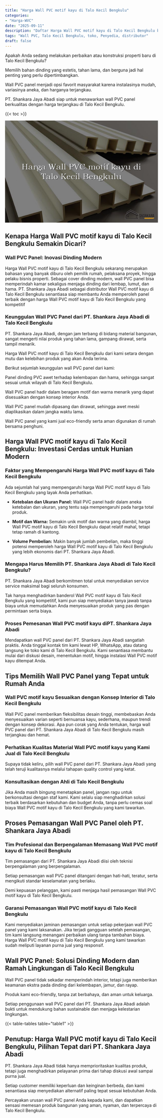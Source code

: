 ```yaml
---
title: "Harga Wall PVC motif kayu di Talo Kecil Bengkulu"
categories: 
- "Harga-WVC"
date: "2025-09-11"
description: "Daftar Harga Wall PVC motif kayu di Talo Kecil Bengkulu bagi rumah, kantor, serta toko. Panel terbaik, beragam motif, warna modern, beserta jasa penempatan dikerjakan oleh teknisi ahli dan garansi resmi!|Servis penjualan Wall PVC motif kayu di Talo Kecil Bengkulu untuk kebutuhan rumah, kantor, atau ritel, beserta panel unggulan dan pemasangan oleh teknisi profesional serta garansi resmi.|Alternatif Wall PVC motif kayu di Talo Kecil Bengkulu yang terbukti untuk rumah, office, serta toko, dengan produk berkualitas dan penempatan ditangani oleh tim profesional dan garansi resmi.|Penyediaan Wall PVC motif kayu di Talo Kecil Bengkulu untuk tempat tinggal, kantor, dan ritel, beserta panel terbaik dan penempatan oleh tim ahli, dilengkapi dengan garansi resmi.}"
tags: "Wall PVC, Talo Kecil Bengkulu, toko, Penyedia, distributor"
draft: false
---
```


Apakah Anda sedang melakukan perbaikan atau konstruksi properti baru di Talo Kecil Bengkulu?

Memilih bahan dinding yang estetis, tahan lama, dan berguna jadi hal penting yang perlu dipertimbangkan.

Wall PVC panel menjadi opsi favorit masyarakat karena instalasinya mudah, variasinya aneka, dan harganya terjangkau.

PT. Shankara Jaya Abadi siap untuk menawarkan wall PVC panel berkualitas dengan harga terjangkau di Talo Kecil Bengkulu.

{{< toc >}}

![Harga Wall PVC motif kayu di Talo Kecil Bengkulu](/images/Harga-WVC/Harga-Wall-PVC-motif-kayu-di-Talo-Kecil-Bengkulu.png)


## Kenapa Harga Wall PVC motif kayu di Talo Kecil Bengkulu Semakin Dicari?

### Wall PVC Panel: Inovasi Dinding Modern

Harga Wall PVC motif kayu di Talo Kecil Bengkulu sekarang merupakan bahasan yang banyak diburu oleh pemilik rumah, pelaksana proyek, hingga pelaku bisnis properti. Sebagai cover dinding modern, wall PVC panel bisa memperindah kamar sekaligus menjaga dinding dari lembap, lumut, dan hama. PT. Shankara Jaya Abadi sebagai distributor Wall PVC motif kayu di Talo Kecil Bengkulu senantiasa siap membantu Anda memperoleh panel terbaik dengan harga Wall PVC motif kayu di Talo Kecil Bengkulu yang kompetitif

### Keunggulan Wall PVC Panel dari PT. Shankara Jaya Abadi di Talo Kecil Bengkulu

PT. Shankara Jaya Abadi, dengan jam terbang di bidang material bangunan, sangat mengerti nilai produk yang tahan lama, gampang dirawat, serta tampil menarik.

Harga Wall PVC motif kayu di Talo Kecil Bengkulu dari kami setara dengan mutu dan kelebihan produk yang akan Anda terima.

Berikut sejumlah keunggulan wall PVC panel dari kami:

Panel dinding PVC awet terhadap kelembapan dan hama, sehingga sangat sesuai untuk wilayah di Talo Kecil Bengkulu.

Wall PVC panel hadir dalam beragam motif dan warna menarik yang dapat disesuaikan dengan konsep interior Anda.

Wall PVC panel mudah dipasang dan dirawat, sehingga awet meski diaplikasikan dalam jangka waktu lama.

Wall PVC panel yang kami jual eco-friendly serta aman digunakan di rumah bersama penghuni.

## Harga Wall PVC motif kayu di Talo Kecil Bengkulu: Investasi Cerdas untuk Hunian Modern

### Faktor yang Mempengaruhi Harga Wall PVC motif kayu di Talo Kecil Bengkulu

Ada sejumlah hal yang mempengaruhi harga Wall PVC motif kayu di Talo Kecil Bengkulu yang layak Anda perhatikan.

- **Ketebalan dan Ukuran Panel:** Wall PVC panel hadir dalam aneka ketebalan dan ukuran, yang tentu saja mempengaruhi pada harga total produk.

- **Motif dan Warna:** Semakin unik motif dan warna yang diambil, harga Wall PVC motif kayu di Talo Kecil Bengkulu dapat relatif mahal, tetapi tetap ramah di kantong.

- **Volume Pembelian:** Makin banyak jumlah pembelian, maka tinggi potensi memperoleh harga Wall PVC motif kayu di Talo Kecil Bengkulu yang lebih ekonomis dari PT. Shankara Jaya Abadi.

### Mengapa Harus Memilih PT. Shankara Jaya Abadi di Talo Kecil Bengkulu?

PT. Shankara Jaya Abadi berkomitmen total untuk menyediakan service service maksimal bagi seluruh konsumen.

Tak hanya menghadirkan banderol Wall PVC motif kayu di Talo Kecil Bengkulu yang kompetitif, kami pun siap menyediakan tanya jawab tanpa biaya untuk memudahkan Anda menyesuaikan produk yang pas dengan permintaan serta biaya.

### Proses Pemesanan Wall PVC motif kayu diPT. Shankara Jaya Abadi

Mendapatkan wall PVC panel dari PT. Shankara Jaya Abadi sangatlah praktis. Anda tinggal kontak tim kami lewat HP, WhatsApp, atau datang langsung ke toko kami di Talo Kecil Bengkulu. Kami senantiasa membantu mulai dari diskusi desain, menentukan motif, hingga instalasi Wall PVC motif kayu ditempat Anda.

## Tips Memilih Wall PVC Panel yang Tepat untuk Rumah Anda

### Wall PVC motif kayu Sesuaikan dengan Konsep Interior di Talo Kecil Bengkulu

Wall PVC panel memberikan fleksibilitas desain tinggi, membebaskan Anda menyesuaikan varian seperti bernuansa kayu, sederhana, maupun trendi dengan konsep dekorasi. Apa pun corak yang Anda tentukan, harga wall PVC panel dari PT. Shankara Jaya Abadi di Talo Kecil Bengkulu masih terjangkau dan hemat.

### Perhatikan Kualitas Material Wall PVC motif kayu yang Kami Jual di Talo Kecil Bengkulu

Supaya tidak keliru, pilih wall PVC panel dari PT. Shankara Jaya Abadi yang telah teruji kualitasnya melalui tahapan quality control yang ketat.

### Konsultasikan dengan Ahli di Talo Kecil Bengkulu

Jika Anda masih bingung menetapkan panel, jangan ragu untuk berkonsultasi dengan staf kami. Kami selalu siap menghadirkan solusi terbaik berdasarkan kebutuhan dan budget Anda, tanpa perlu cemas soal biaya Wall PVC motif kayu di Talo Kecil Bengkulu yang kami tawarkan.

## Proses Pemasangan Wall PVC Panel oleh PT. Shankara Jaya Abadi

### Tim Profesional dan Berpengalaman Memasang Wall PVC motif kayu di Talo Kecil Bengkulu

Tim pemasangan dari PT. Shankara Jaya Abadi diisi oleh teknisi berpengalaman yang berpengalaman.

Setiap pemasangan wall PVC panel ditangani dengan hati-hati, teratur, serta mengikuti standar keselamatan yang berlaku.

Demi kepuasan pelanggan, kami pasti menjaga hasil pemasangan Wall PVC motif kayu di Talo Kecil Bengkulu.

### Garansi Pemasangan Wall PVC motif kayu di Talo Kecil Bengkulu

Kami menyediakan jaminan pemasangan untuk setiap pekerjaan wall PVC panel yang kami laksanakan. Jika terjadi gangguan setelah pemasangan, tim kami langsung menangani perbaikan ulang tanpa tambahan biaya. Harga Wall PVC motif kayu di Talo Kecil Bengkulu yang kami tawarkan sudah meliputi layanan purna jual yang responsif.

## Wall PVC Panel: Solusi Dinding Modern dan Ramah Lingkungan di Talo Kecil Bengkulu

Wall PVC panel tidak sekadar memperindah interior, tetapi juga memberikan keamanan ekstra pada dinding dari kelembapan, jamur, dan rayap.

Produk kami eco-friendly, tanpa zat berbahaya, dan aman untuk keluarga.

Setiap penggunaan wall PVC panel dari PT. Shankara Jaya Abadi adalah bukti untuk mendukung bahan sustainable dan menjaga kelestarian lingkungan.

{{< table-tables table="table1" >}}

## Penutup: Harga Wall PVC motif kayu di Talo Kecil Bengkulu, Pilihan Tepat dari PT. Shankara Jaya Abadi

PT. Shankara Jaya Abadi tidak hanya memprioritaskan kualitas produk, tetapi juga menghadirkan pelayanan prima dari tahap diskusi awal sampai purna jual.

Setiap customer memiliki keperluan dan keinginan berbeda, dan kami senantiasa siap menyediakan alternatif paling tepat sesuai kebutuhan Anda.

Percayakan urusan wall PVC panel Anda kepada kami, dan dapatkan sensasi memesan produk bangunan yang aman, nyaman, dan terpercaya di Talo Kecil Bengkulu.